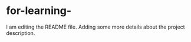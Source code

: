 # for-learning-
I am editing the README file. Adding some more details about the project description.
